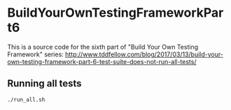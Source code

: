 # BuildYourOwnTestingFrameworkPart6

This is a source code for the sixth part of "Build Your Own Testing Framework" series: http://www.tddfellow.com/blog/2017/03/13/build-your-own-testing-framework-part-6-test-suite-does-not-run-all-tests/

## Running all tests

```bash
./run_all.sh
```
